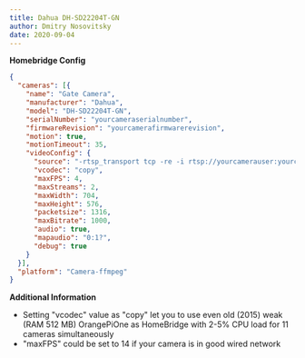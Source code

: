 ```yaml
---
title: Dahua DH-SD22204T-GN
author: Dmitry Nosovitsky
date: 2020-09-04
---
```

**Homebridge Config**

```json
{
  "cameras": [{
    "name": "Gate Camera",
    "manufacturer": "Dahua",
    "model": "DH-SD22204T-GN",
    "serialNumber": "yourcameraserialnumber",
    "firmwareRevision": "yourcamerafirmwarerevision",
    "motion": true,
    "motionTimeout": 35,
    "videoConfig": {
      "source": "-rtsp_transport tcp -re -i rtsp://yourcamerauser:yourcamerapassword@yourcameraIP:554/cam/realmonitor?channel=1&subtype=0",
      "vcodec": "copy",
      "maxFPS": 4,
      "maxStreams": 2,
      "maxWidth": 704,
      "maxHeight": 576,
      "packetsize": 1316,
      "maxBitrate": 1000,
      "audio": true,
      "mapaudio": "0:1?",
      "debug": true
    }
  }],
  "platform": "Camera-ffmpeg"
}
```

**Additional Information**

- Setting "vcodec" value as "copy" let you to use even old (2015) weak (RAM 512 MB) OrangePiOne as HomeBridge with 2-5% CPU load for 11 cameras simultaneously
- "maxFPS" could be set to 14 if your camera is in good wired network
